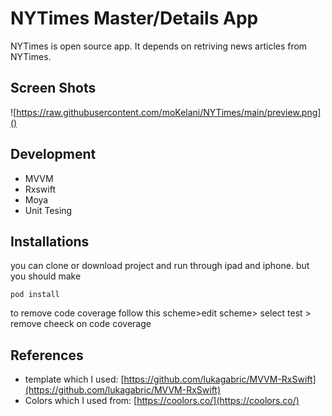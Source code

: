 # NYTimes Master/Details App

NYTimes is open source app. It depends on retriving news articles from NYTimes.

## Screen Shots 
![https://raw.githubusercontent.com/moKelani/NYTimes/main/preview.png]()
## Development
* MVVM
* Rxswift
* Moya
* Unit Tesing

## Installations

you can clone or download project and run  through ipad and iphone. but you should make

`pod install`

to remove code coverage follow this scheme>edit scheme> select test > remove cheeck on code coverage


## References
* template which I used: [https://github.com/lukagabric/MVVM-RxSwift](https://github.com/lukagabric/MVVM-RxSwift)
* Colors which I used from: [https://coolors.co/](https://coolors.co/)
